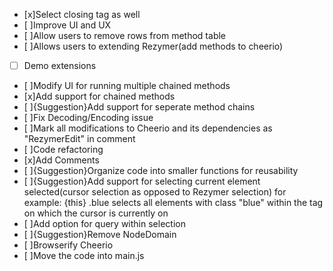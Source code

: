  - [x]Select closing tag as well
 - [ ]Improve UI and UX
  - [ ]Allow users to remove rows from method table
 - [ ]Allows users to extending Rezymer(add methods to cheerio)
  - [ ] Demo extensions
 - [ ]Modify UI for running multiple chained methods
  - [x]Add support for chained methods
  - [ ]{Suggestion}Add support for seperate method chains
 - [ ]Fix Decoding/Encoding issue
 - [ ]Mark all modifications to Cheerio and its dependencies as "RezymerEdit" in comment
 - [ ]Code refactoring
  - [x]Add Comments
  - [ ]{Suggestion}Organize code into smaller functions for reusability
 - [ ]{Suggestion}Add support for selecting current element selected(cursor selection as opposed to Rezymer selection) for example: {this} .blue selects all elements with class "blue" within the tag on which the cursor is currently on
 - [ ]Add option for query within selection 
 - [ ]{Suggestion}Remove NodeDomain
  - [ ]Browserify Cheerio
  - [ ]Move the code into main.js

